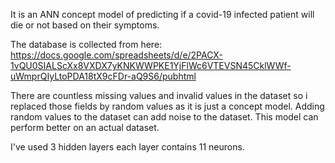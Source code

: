 It is an ANN concept model of predicting if a covid-19 infected patient will die or not based on their symptoms.

The database is collected from here: https://docs.google.com/spreadsheets/d/e/2PACX-1vQU0SIALScXx8VXDX7yKNKWWPKE1YjFlWc6VTEVSN45CklWWf-uWmprQIyLtoPDA18tX9cFDr-aQ9S6/pubhtml

There are countless missing values and invalid values in the dataset so i replaced those fields by random values as it is just a concept model. Adding random values to the dataset can add noise to the dataset. This model can perform better on an actual dataset.

I've used 3 hidden layers each layer contains 11 neurons.
